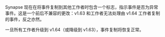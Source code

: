Synapse 现在在将事件复制到其他工作者时包含一个标志，指示事件是否为异常事件。这是一个前后不兼容的更改：v1.63 和工作者无法处理由 v1.64 工作者复制的事件，反之亦然。

一旦所有工作者升级到 v1.64（或降级到 v1.63），事件复制将恢复正常。